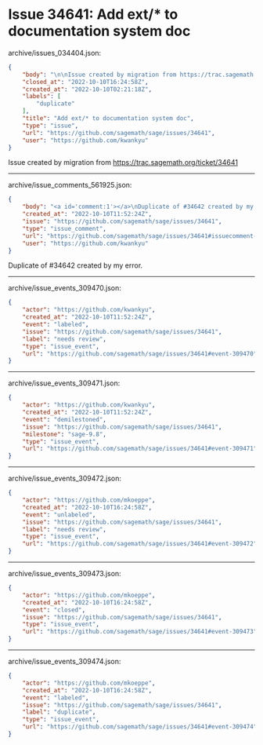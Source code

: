# Issue 34641: Add ext/* to documentation system doc

archive/issues_034404.json:
```json
{
    "body": "\n\nIssue created by migration from https://trac.sagemath.org/ticket/34641\n\n",
    "closed_at": "2022-10-10T16:24:58Z",
    "created_at": "2022-10-10T02:21:18Z",
    "labels": [
        "duplicate"
    ],
    "title": "Add ext/* to documentation system doc",
    "type": "issue",
    "url": "https://github.com/sagemath/sage/issues/34641",
    "user": "https://github.com/kwankyu"
}
```


Issue created by migration from https://trac.sagemath.org/ticket/34641





---

archive/issue_comments_561925.json:
```json
{
    "body": "<a id='comment:1'></a>\nDuplicate of #34642 created by my error.",
    "created_at": "2022-10-10T11:52:24Z",
    "issue": "https://github.com/sagemath/sage/issues/34641",
    "type": "issue_comment",
    "url": "https://github.com/sagemath/sage/issues/34641#issuecomment-561925",
    "user": "https://github.com/kwankyu"
}
```

<a id='comment:1'></a>
Duplicate of #34642 created by my error.



---

archive/issue_events_309470.json:
```json
{
    "actor": "https://github.com/kwankyu",
    "created_at": "2022-10-10T11:52:24Z",
    "event": "labeled",
    "issue": "https://github.com/sagemath/sage/issues/34641",
    "label": "needs review",
    "type": "issue_event",
    "url": "https://github.com/sagemath/sage/issues/34641#event-309470"
}
```



---

archive/issue_events_309471.json:
```json
{
    "actor": "https://github.com/kwankyu",
    "created_at": "2022-10-10T11:52:24Z",
    "event": "demilestoned",
    "issue": "https://github.com/sagemath/sage/issues/34641",
    "milestone": "sage-9.8",
    "type": "issue_event",
    "url": "https://github.com/sagemath/sage/issues/34641#event-309471"
}
```



---

archive/issue_events_309472.json:
```json
{
    "actor": "https://github.com/mkoeppe",
    "created_at": "2022-10-10T16:24:58Z",
    "event": "unlabeled",
    "issue": "https://github.com/sagemath/sage/issues/34641",
    "label": "needs review",
    "type": "issue_event",
    "url": "https://github.com/sagemath/sage/issues/34641#event-309472"
}
```



---

archive/issue_events_309473.json:
```json
{
    "actor": "https://github.com/mkoeppe",
    "created_at": "2022-10-10T16:24:58Z",
    "event": "closed",
    "issue": "https://github.com/sagemath/sage/issues/34641",
    "type": "issue_event",
    "url": "https://github.com/sagemath/sage/issues/34641#event-309473"
}
```



---

archive/issue_events_309474.json:
```json
{
    "actor": "https://github.com/mkoeppe",
    "created_at": "2022-10-10T16:24:58Z",
    "event": "labeled",
    "issue": "https://github.com/sagemath/sage/issues/34641",
    "label": "duplicate",
    "type": "issue_event",
    "url": "https://github.com/sagemath/sage/issues/34641#event-309474"
}
```
